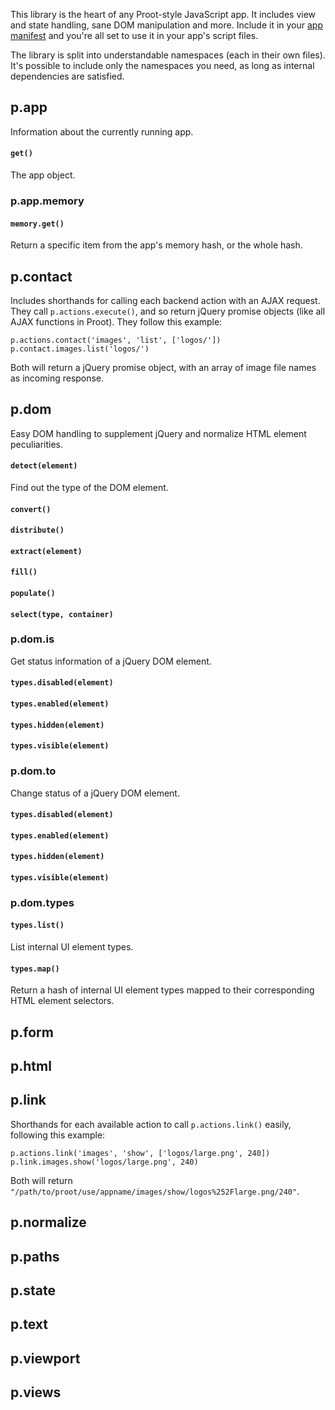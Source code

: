 
This library is the heart of any Proot-style JavaScript app. It includes view and state handling, sane DOM manipulation and more. Include it in your [app manifest](?category=apps&id=manifest) and you're all set to use it in your app's script files.

The library is split into understandable namespaces (each in their own files). It's possible to include only the namespaces you need, as long as internal dependencies are satisfied.






## p.app

Information about the currently running app.

#### `get()`

The app object.



### p.app.memory

#### `memory.get()`

Return a specific item from the app's memory hash, or the whole hash.






## p.contact

Includes shorthands for calling each backend action with an AJAX request. They call `p.actions.execute()`, and so return jQuery promise objects (like all AJAX functions in Proot). They follow this example:

	p.actions.contact('images', 'list', ['logos/'])
	p.contact.images.list('logos/')

Both will return a jQuery promise object, with an array of image file names as incoming response.






## p.dom

Easy DOM handling to supplement jQuery and normalize HTML element peculiarities.




#### `detect(element)`

Find out the type of the DOM element.




#### `convert()`



#### `distribute()`



#### `extract(element)`



#### `fill()`



#### `populate()`



#### `select(type, container)`



### p.dom.is

Get status information of a jQuery DOM element.



#### `types.disabled(element)`



#### `types.enabled(element)`



#### `types.hidden(element)`



#### `types.visible(element)`



### p.dom.to

Change status of a jQuery DOM element.



#### `types.disabled(element)`



#### `types.enabled(element)`



#### `types.hidden(element)`



#### `types.visible(element)`



### p.dom.types



#### `types.list()`

List internal UI element types.



#### `types.map()`

Return a hash of internal UI element types mapped to their corresponding HTML element selectors.




## p.form






## p.html






## p.link

Shorthands for each available action to call `p.actions.link()` easily, following this example:

	p.actions.link('images', 'show', ['logos/large.png', 240])
	p.link.images.show('logos/large.png', 240)

Both will return `"/path/to/proot/use/appname/images/show/logos%252Flarge.png/240"`.







## p.normalize






## p.paths






## p.state






## p.text






## p.viewport






## p.views



